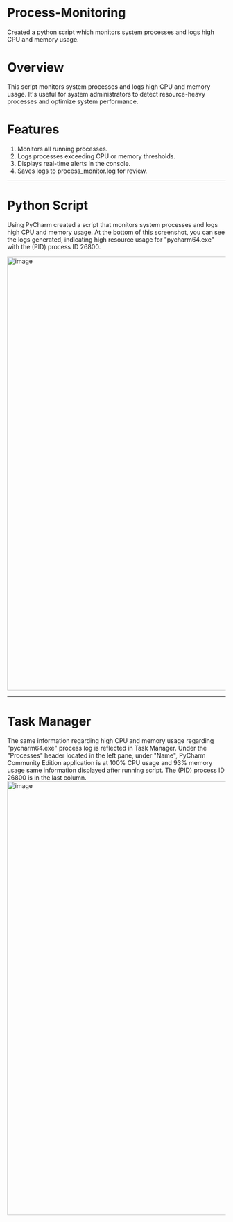 # Process-Monitoring
Created a python script which monitors system processes and logs high CPU and memory usage.

# Overview

This script monitors system processes and logs high CPU and memory usage. 
It's useful for system administrators to detect resource-heavy processes and optimize system performance.

# Features
1. Monitors all running processes.
2. Logs processes exceeding CPU or memory thresholds.
3. Displays real-time alerts in the console.
4. Saves logs to process_monitor.log for review.

---

# Python Script
Using PyCharm created a script that monitors system processes and logs high CPU and memory usage.
At the bottom of this screenshot, you can see the logs generated, indicating high resource usage for "pycharm64.exe" with the (PID) process ID 26800.

<img width="1000" alt="image" src="https://i.imgur.com/9dWicBC.png">

---

# Task Manager
The same information regarding high CPU and memory usage regarding "pycharm64.exe" process log is reflected in Task Manager. Under the "Processes" header located in the left pane, under "Name", PyCharm Community Edition application is at 100% CPU usage and 93% memory usage same information displayed after running script. The (PID) process ID 26800 is in the last column.
<img width="1000" alt="image" src="https://i.imgur.com/Xz6shta.png">
